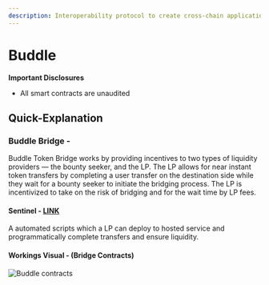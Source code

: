 ```yaml
---
description: Interoperability protocol to create cross-chain applications
---
```


# Buddle

**Important Disclosures**

* All smart contracts are unaudited

## Quick-Explanation


### Buddle Bridge -

Buddle Token Bridge works by providing incentives to two types of liquidity providers — the bounty seeker, and the LP. The LP allows for near instant token transfers by completing a user transfer on the destination side while they wait for a bounty seeker to initiate the bridging process. The LP is incentivized to take on the risk of bridging and for the wait time by LP fees. 

#### Sentinel - [LINK](https://github.com/buddle-finance/sentinel)

A automated scripts which a LP can deploy to hosted service and programmatically complete transfers and ensure liquidity.

#### Workings Visual - (Bridge Contracts) 

![Buddle contracts](https://www.youtube.com/watch?v=dq3tVoJZWsc)


